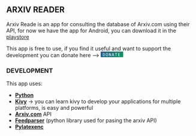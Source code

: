 ## ARXIV READER
Arxiv Reade is an app for consulting the database of Arxiv.com using their API, for now we have the app for Android, you can download it in the [playstore](https//playstore.com/)

This app is free to use, if you find it useful and want to support the development you can donate here --> [![donate](/image/donate.png)](https://donorbox.org/pawsitivebear-arxivr)


### DEVELOPMENT

This app uses:
 -  **[Python](https://www.python.org)**
 -  **[Kivy](https://www.kivy.org)** -> you can learn kivy to develop your applications for multiple platforms, is easy and powerful
 -  **[Arxiv.com](https://www.arxiv.org)** API
 -  **[Feedparser](https://pypi.org/project/feedparser/)** (python library used for pasing the arxiv API)
 -  **[Pylatexenc](https://pypi.org/project/pylatexenc/)** 

 

